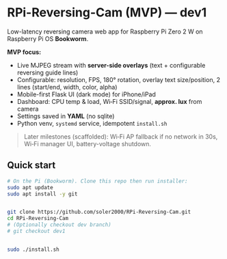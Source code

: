 # RPi-Reversing-Cam (MVP) — dev1


Low-latency reversing camera web app for Raspberry Pi Zero 2 W on Raspberry Pi OS **Bookworm**.


**MVP focus:**
- Live MJPEG stream with **server-side overlays** (text + configurable reversing guide lines)
- Configurable: resolution, FPS, 180° rotation, overlay text size/position, 2 lines (start/end, width, color, alpha)
- Mobile-first Flask UI (dark mode) for iPhone/iPad
- Dashboard: CPU temp & load, Wi‑Fi SSID/signal, **approx. lux** from camera
- Settings saved in **YAML** (no sqlite)
- Python venv, `systemd` service, idempotent `install.sh`


> Later milestones (scaffolded): Wi‑Fi AP fallback if no network in 30s, Wi‑Fi manager UI, battery-voltage shutdown.


## Quick start


```bash
# On the Pi (Bookworm). Clone this repo then run installer:
sudo apt update
sudo apt install -y git


git clone https://github.com/soler2000/RPi-Reversing-Cam.git
cd RPi-Reversing-Cam
# (Optionally checkout dev branch)
# git checkout dev1


sudo ./install.sh
